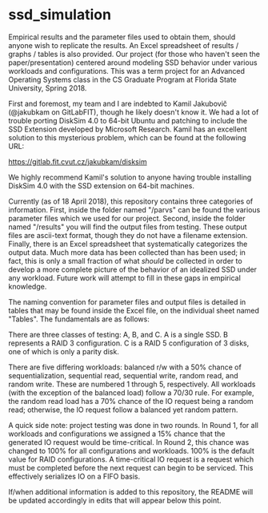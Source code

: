 # ssd_simulation
Empirical results and the parameter files used to obtain them, should anyone wish to replicate the results. An Excel spreadsheet of results / graphs / tables is also provided. Our project (for those who haven't seen the paper/presentation) centered around modeling SSD behavior under various workloads and configurations. This was a term project for an Advanced Operating Systems class in the CS Graduate Program at Florida State University, Spring 2018. 


First and foremost, my team and I are indebted to Kamil Jakubovič (@jakubkam on GitLabFIT), though he likely doesn't know it. We had a lot of trouble porting DiskSim 4.0 to 64-bit Ubuntu and patching to include the SSD Extension developed by Microsoft Research. Kamil has an excellent solution to this mysterious problem, which can be found at the following URL:

https://gitlab.fit.cvut.cz/jakubkam/disksim

We highly recommend Kamil's solution to anyone having trouble installing DiskSim 4.0 with the SSD extension on 64-bit machines.

Currently (as of 18 April 2018), this repository contains three categories of information. First, inside the folder named "/parvs" can be found the various parameter files which we used for our project. Second, inside the folder named "/results" you will find the output files from testing. These output files are ascii-text format, though they do not have a filename extension. Finally, there is an Excel spreadsheet that systematically categorizes the output data. Much more data has been collected than has been used; in fact, this is only a small fraction of what *should* be collected in order to develop a more complete picture of the behavior of an idealized SSD under any workload. Future work will attempt to fill in these gaps in empirical knowledge.

The naming convention for parameter files and output files is detailed in tables that may be found inside the Excel file, on the individual sheet named "Tables". The fundamentals are as follows:

There are three classes of testing: A, B, and C. A is a single SSD. B represents a RAID 3 configuration. C is a RAID 5 configuration of 3 disks, one of which is only a parity disk.

There are five differing workloads: balanced r/w with a 50% chance of sequentialization, sequential read, sequential write, random read, and random write. These are numbered 1 through 5, respectively. All workloads (with the exception of the balanced load) follow a 70/30 rule. For example, the random read load has a 70% chance of the IO request being a random read; otherwise, the IO request follow a balanced yet random pattern.

A quick side note: project testing was done in two rounds. In Round 1, for all workloads and configurations we assigned a 15% chance that the generated IO request would be time-critical. In Round 2, this chance was changed to 100% for all configurations and workloads. 100% is the default value for RAID configurations. A time-critical IO request is a request which must be completed before the next request can begin to be serviced. This effectively serializes IO on a FIFO basis.

If/when additional information is added to this repository, the README will be updated accordingly in edits that will appear below this point.

